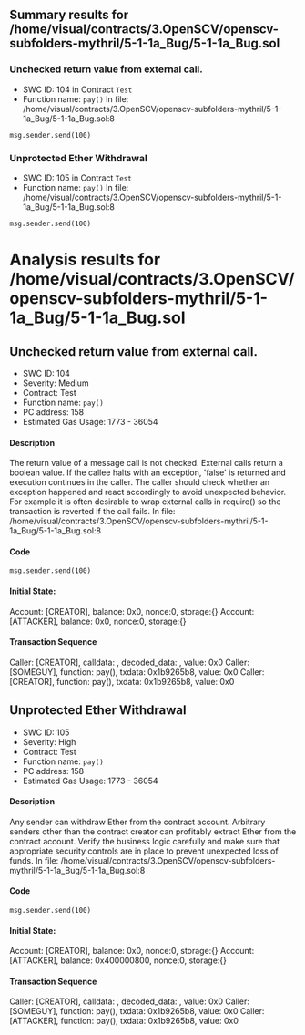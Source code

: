## Summary results for /home/visual/contracts/3.OpenSCV/openscv-subfolders-mythril/5-1-1a_Bug/5-1-1a_Bug.sol
### Unchecked return value from external call.
- SWC ID: 104 in Contract `Test`
- Function name: `pay()`
In file: /home/visual/contracts/3.OpenSCV/openscv-subfolders-mythril/5-1-1a_Bug/5-1-1a_Bug.sol:8
```
msg.sender.send(100)
```
### Unprotected Ether Withdrawal
- SWC ID: 105 in Contract `Test`
- Function name: `pay()`
In file: /home/visual/contracts/3.OpenSCV/openscv-subfolders-mythril/5-1-1a_Bug/5-1-1a_Bug.sol:8
```
msg.sender.send(100)
```
# Analysis results for /home/visual/contracts/3.OpenSCV/openscv-subfolders-mythril/5-1-1a_Bug/5-1-1a_Bug.sol

## Unchecked return value from external call.
- SWC ID: 104
- Severity: Medium
- Contract: Test
- Function name: `pay()`
- PC address: 158
- Estimated Gas Usage: 1773 - 36054

#### Description

The return value of a message call is not checked.
External calls return a boolean value. If the callee halts with an exception, 'false' is returned and execution continues in the caller. The caller should check whether an exception happened and react accordingly to avoid unexpected behavior. For example it is often desirable to wrap external calls in require() so the transaction is reverted if the call fails.
In file: /home/visual/contracts/3.OpenSCV/openscv-subfolders-mythril/5-1-1a_Bug/5-1-1a_Bug.sol:8

#### Code

```
msg.sender.send(100)
```

#### Initial State:

Account: [CREATOR], balance: 0x0, nonce:0, storage:{}
Account: [ATTACKER], balance: 0x0, nonce:0, storage:{}

#### Transaction Sequence

Caller: [CREATOR], calldata: , decoded_data: , value: 0x0
Caller: [SOMEGUY], function: pay(), txdata: 0x1b9265b8, value: 0x0
Caller: [CREATOR], function: pay(), txdata: 0x1b9265b8, value: 0x0


## Unprotected Ether Withdrawal
- SWC ID: 105
- Severity: High
- Contract: Test
- Function name: `pay()`
- PC address: 158
- Estimated Gas Usage: 1773 - 36054

#### Description

Any sender can withdraw Ether from the contract account.
Arbitrary senders other than the contract creator can profitably extract Ether from the contract account. Verify the business logic carefully and make sure that appropriate security controls are in place to prevent unexpected loss of funds.
In file: /home/visual/contracts/3.OpenSCV/openscv-subfolders-mythril/5-1-1a_Bug/5-1-1a_Bug.sol:8

#### Code

```
msg.sender.send(100)
```

#### Initial State:

Account: [CREATOR], balance: 0x0, nonce:0, storage:{}
Account: [ATTACKER], balance: 0x400000800, nonce:0, storage:{}

#### Transaction Sequence

Caller: [CREATOR], calldata: , decoded_data: , value: 0x0
Caller: [SOMEGUY], function: pay(), txdata: 0x1b9265b8, value: 0x0
Caller: [ATTACKER], function: pay(), txdata: 0x1b9265b8, value: 0x0


